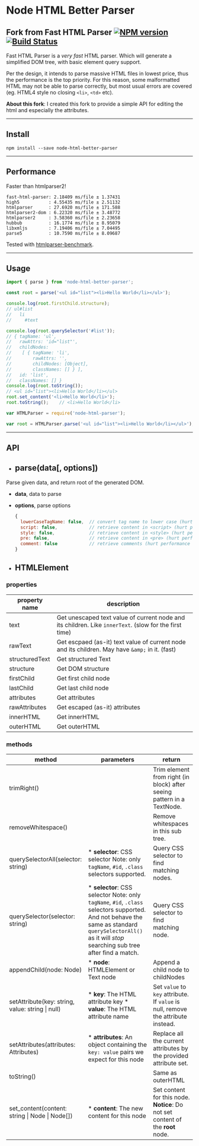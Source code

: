 # Node HTML Better Parser

## Fork from Fast HTML Parser [![NPM version](https://badge.fury.io/js/node-html-parser.png)](http://badge.fury.io/js/node-html-parser) [![Build Status](https://travis-ci.org/taoqf/node-html-parser.svg?branch=master)](https://travis-ci.org/taoqf/node-html-parser)

Fast HTML Parser is a _very fast_ HTML parser. Which will generate a simplified
DOM tree, with basic element query support.

Per the design, it intends to parse massive HTML files in lowest price, thus the
performance is the top priority.  For this reason, some malformatted HTML may not
be able to parse correctly, but most usual errors are covered (eg. HTML4 style
no closing `<li>`, `<td>` etc).

**About this fork**: I created this fork to provide a simple API for editing the html and especially the attributes.

__________________________


## Install

```shell
npm install --save node-html-better-parser
```
__________________________

## Performance

Faster than htmlparser2!

```shell
fast-html-parser: 2.18409 ms/file ± 1.37431
high5           : 4.55435 ms/file ± 2.51132
htmlparser      : 27.6920 ms/file ± 171.588
htmlparser2-dom : 6.22320 ms/file ± 3.48772
htmlparser2     : 3.58360 ms/file ± 2.23658
hubbub          : 16.1774 ms/file ± 8.95079
libxmljs        : 7.19406 ms/file ± 7.04495
parse5          : 10.7590 ms/file ± 8.09687
```

Tested with [htmlparser-benchmark](https://github.com/AndreasMadsen/htmlparser-benchmark).
__________________________

## Usage

```ts
import { parse } from 'node-html-better-parser';

const root = parse('<ul id="list"><li>Hello World</li></ul>');

console.log(root.firstChild.structure);
// ul#list
//   li
//     #text

console.log(root.querySelector('#list'));
// { tagName: 'ul',
//   rawAttrs: 'id="list"',
//   childNodes:
//    [ { tagName: 'li',
//        rawAttrs: '',
//        childNodes: [Object],
//        classNames: [] } ],
//   id: 'list',
//   classNames: [] }
console.log(root.toString());
// <ul id="list"><li>Hello World</li></ul>
root.set_content('<li>Hello World</li>');
root.toString();	// <li>Hello World</li>
```

```js
var HTMLParser = require('node-html-parser');

var root = HTMLParser.parse('<ul id="list"><li>Hello World</li></ul>');
```
__________________________

## API

* ## parse(data[, options])

Parse given data, and return root of the generated DOM.

- **data**, data to parse
- **options**, parse options

  ```js
  {
    lowerCaseTagName: false,  // convert tag name to lower case (hurt performance heavily)
    script: false,            // retrieve content in <script> (hurt performance slightly)
    style: false,             // retrieve content in <style> (hurt performance slightly)
    pre: false,               // retrieve content in <pre> (hurt performance slightly)
    comment: false            // retrieve comments (hurt performance slightly)
  }
  ```

* ## HTMLElement

### properties

| property name  | description                                                                                            |
|----------------|--------------------------------------------------------------------------------------------------------|
| text           | Get unescaped text value of current node and its children. Like `innerText`. (slow for the first time) |
| rawText        | Get escpaed (as-it) text value of current node and its children. May have `&amp;` in it. (fast)        |
| structuredText | Get structured Text                                                                                    |
| structure      | Get DOM structure                                                                                      |
| firstChild     | Get first child node                                                                                   |
| lastChild      | Get last child node                                                                                    |
| attributes     | Get attributes                                                                                         |
| rawAttributes  | Get escaped (as-it) attributes                                                                         |
| innerHTML      | Get innerHTML                                                                                          |
| outerHTML      | Get outerHTML                                                                                          |

### methods

| method                                          | parameters                                                                                                                                                                                                 | return                                                                            |
|-------------------------------------------------|------------------------------------------------------------------------------------------------------------------------------------------------------------------------------------------------------------|-----------------------------------------------------------------------------------|
| trimRight()                                     |                                                                                                                                                                                                            | Trim element from right (in block) after seeing pattern in a TextNode.            |
| removeWhitespace()                              |                                                                                                                                                                                                            | Remove whitespaces in this sub tree.                                              |
| querySelectorAll(selector: string)              |  * **selector**: CSS selector Note: only `tagName`, `#id`, `.class` selectors supported.                                                                                                                   | Query CSS selector to find matching nodes.                                        |
| querySelector(selector: string)                 |  * **selector**: CSS selector Note: only `tagName`, `#id`, `.class` selectors supported. And not behave the same as standard `querySelectorAll()` as it will _stop_ searching sub tree after find a match. | Query CSS selector to find matching node.                                         |
| appendChild(node: Node)                         |  * **node**: HTMLElement or Text node                                                                                                                                                                      | Append a child node to childNodes                                                 |
| setAttribute(key: string, value: string \| null) |  * **key**: The HTML attribute key  * **value**: The HTML attribute name                                                                                                                                   | Set `value` to `key` attribute. If `value` is null, remove the attribute instead. |
| setAttributes(attributes: Attributes)           |  * **attributes**: An object containing the `key: value` pairs we expect for this node                                                                                                                     | Replace all the current attributes by the provided attribute set.                 |
| toString()                                      |                                                                                                                                                                                                            | Same as outerHTML                                                 |
| set_content(content: string \| Node \| Node[])    | * **content**: The new content for this node                                                                                                                                                               | Set content for this node. **Notice**: Do not set content of the **root** node.   |
